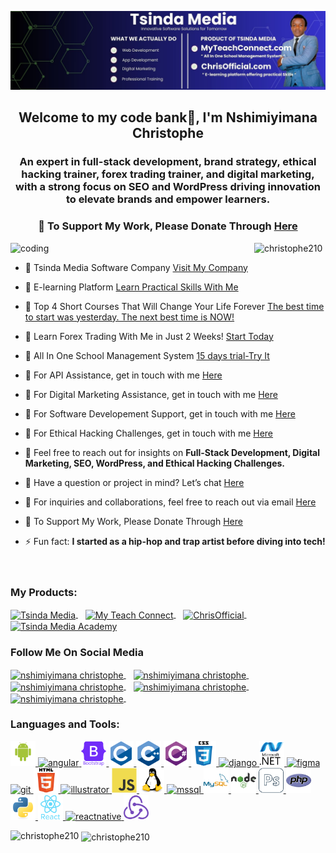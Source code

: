 ![logo](https://github.com/Christophe210/Christophe210/blob/main/Chris.jpg) 
<h2 align="center">Welcome to my code bank👋, I'm  Nshimiyimana Christophe</h2>
<h3 align="center"> An expert in full-stack development, brand strategy, ethical hacking trainer, forex trading trainer, and digital marketing, with a strong focus on SEO and WordPress driving innovation to elevate brands and empower learners.</h3>
<h3 align="center">🔭 To Support My Work, Please Donate Through <a href="https://flutterwave.com/donate/eqvx6ajii88o" target="_blank">Here</a></h3>

<img align="left" alt="coding" width="390" height="90%" src="https://i.imgur.com/5qS4S1V.jpeg">

<p align="left"> <img src="https://komarev.com/ghpvc/?username=christophe210&label=Profile%20views&color=0e75b6&style=flat" alt="christophe210" /> </p>

-  🔭 Tsinda Media Software Company  [Visit My Company ](https://tsindamedia.com/)
  
-  🔭 E-learning Platform [Learn Practical Skills With Me](https://www.chrisofficial.com/)

-  🔭 Top 4 Short Courses That Will Change Your Life Forever [The best time to start was yesterday. The next best time is NOW!](https://www.chrisofficial.com/top-4-short-courses/)
  
-  🔭 Learn Forex Trading With Me in Just 2 Weeks! [Start Today](https://www.chrisofficial.com/learn-forex-trading/)
  
-  🔭 All In One School Management System  [15 days trial-Try It](https://myteachconnect.com/)
  
-  🔭 For API Assistance, get in touch with me  [ Here ](https://wa.me/+250798873226)
  
-  🔭 For Digital Marketing Assistance, get in touch with me  [ Here ](https://wa.me/+250798873226)
  
-  🔭 For Software Developement Support, get in touch with me  [ Here ](https://wa.me/+250798873226)
  
-  🔭 For Ethical Hacking Challenges, get in touch with me  [ Here ](https://wa.me/+250798873226)
  
- 💬 Feel free to reach out for insights on **Full-Stack Development, Digital Marketing, SEO, WordPress, and Ethical Hacking Challenges.**
  
-  🔭 Have a question or project in mind? Let’s chat  [ Here ](https://wa.me/+250786071620)
  
-  🔭 For inquiries and collaborations, feel free to reach out via email [ Here ](mailto:christophe21445@gmail.com)
  
- 🔭 To Support My Work, Please Donate Through [ Here ](https://flutterwave.com/donate/eqvx6ajii88o)

- ⚡ Fun fact: **I started as a hip-hop and trap artist before diving into tech!**
  <br><br><br>
<h3 align="left">My Products:</h3>
<p align="left">

<!-- Tsinda Media -->

<a href="https://tsindamedia.com" target="_blank">
  <img align="center" src="https://i.imgur.com/O9buVeg.png" alt="Tsinda Media" height="50" width="55" />
</a>
&nbsp;&nbsp;

<!-- TMA -->
<a href="https://myteachconnect.com/" target="_blank">
  <img align="center" src="https://i.imgur.com/pRi2dXc.jpeg" alt="My Teach Connect" height="50" width="55" />
</a>
&nbsp;&nbsp;
<a href="https://www.chrisofficial.com/" target="_blank">
  <img align="center" src="https://i.imgur.com/v0W8IqO.jpeg" alt="ChrisOfficial" height="50" width="55" />
</a>
&nbsp;&nbsp;
<a href="https://www.tsindamedia.com/tma" target="_blank">
  <img align="center" src="https://i.imgur.com/BKC8ptH.jpeg" alt="Tsinda Media Academy" height="50" width="55" />
</a>
</p>

<h3 align="left">Follow Me On Social Media</h3>
<p align="left">

<a href="https://www.youtube.com/@tsindamedia210" target="_blank">
  <img align="center" src="https://i.imgur.com/bRmCAD2.jpeg" alt="nshimiyimana christophe" height="30" width="40" />
</a>
&nbsp;&nbsp;

<a href="https://www.linkedin.com/in/nshimiyimana-christophe-42569226b/" target="_blank">
  <img align="center" src="https://i.imgur.com/2ym8yKN.jpeg" alt="nshimiyimana christophe" height="30" width="40" />
</a>
&nbsp;&nbsp;
<a href="https://www.instagram.com/tsindamedia/" target="_blank">
  <img align="center" src="https://i.imgur.com/E2VWHeJ.jpeg" alt="nshimiyimana christophe" height="30" width="40" />
</a>
&nbsp;&nbsp;
<a href="https://www.tiktok.com/@tsinda_media" target="_blank">
  <img align="center" src="https://i.imgur.com/3X4evQh.jpeg" alt="nshimiyimana christophe" height="30" width="40" />
</a>
&nbsp;&nbsp;
<a href="https://www.facebook.com/p/Tsinda-Media-100054599342874" target="_blank">
  <img align="center" src="https://i.imgur.com/aKbJJwe.jpeg" alt="nshimiyimana christophe" height="30" width="40" />
</a>
&nbsp;&nbsp;


</p>

<h3 align="left">Languages and Tools:</h3>
<p align="left"> <a href="https://developer.android.com" target="_blank" rel="noreferrer"> <img src="https://raw.githubusercontent.com/devicons/devicon/master/icons/android/android-original-wordmark.svg" alt="android" width="40" height="40"/> </a> <a href="https://angular.io" target="_blank" rel="noreferrer"> <img src="https://angular.io/assets/images/logos/angular/angular.svg" alt="angular" width="40" height="40"/> </a> <a href="https://getbootstrap.com" target="_blank" rel="noreferrer"> <img src="https://raw.githubusercontent.com/devicons/devicon/master/icons/bootstrap/bootstrap-plain-wordmark.svg" alt="bootstrap" width="40" height="40"/> </a> <a href="https://www.cprogramming.com/" target="_blank" rel="noreferrer"> <img src="https://raw.githubusercontent.com/devicons/devicon/master/icons/c/c-original.svg" alt="c" width="40" height="40"/> </a> <a href="https://www.w3schools.com/cpp/" target="_blank" rel="noreferrer"> <img src="https://raw.githubusercontent.com/devicons/devicon/master/icons/cplusplus/cplusplus-original.svg" alt="cplusplus" width="40" height="40"/> </a> <a href="https://www.w3schools.com/cs/" target="_blank" rel="noreferrer"> <img src="https://raw.githubusercontent.com/devicons/devicon/master/icons/csharp/csharp-original.svg" alt="csharp" width="40" height="40"/> </a> <a href="https://www.w3schools.com/css/" target="_blank" rel="noreferrer"> <img src="https://raw.githubusercontent.com/devicons/devicon/master/icons/css3/css3-original-wordmark.svg" alt="css3" width="40" height="40"/> </a> <a href="https://www.djangoproject.com/" target="_blank" rel="noreferrer"> <img src="https://cdn.worldvectorlogo.com/logos/django.svg" alt="django" width="40" height="40"/> </a> <a href="https://dotnet.microsoft.com/" target="_blank" rel="noreferrer"> <img src="https://raw.githubusercontent.com/devicons/devicon/master/icons/dot-net/dot-net-original-wordmark.svg" alt="dotnet" width="40" height="40"/> </a> <a href="https://www.figma.com/" target="_blank" rel="noreferrer"> <img src="https://www.vectorlogo.zone/logos/figma/figma-icon.svg" alt="figma" width="40" height="40"/> </a> <a href="https://git-scm.com/" target="_blank" rel="noreferrer"> <img src="https://www.vectorlogo.zone/logos/git-scm/git-scm-icon.svg" alt="git" width="40" height="40"/> </a> <a href="https://www.w3.org/html/" target="_blank" rel="noreferrer"> <img src="https://raw.githubusercontent.com/devicons/devicon/master/icons/html5/html5-original-wordmark.svg" alt="html5" width="40" height="40"/> </a> <a href="https://www.adobe.com/in/products/illustrator.html" target="_blank" rel="noreferrer"> <img src="https://www.vectorlogo.zone/logos/adobe_illustrator/adobe_illustrator-icon.svg" alt="illustrator" width="40" height="40"/> </a> <a href="https://developer.mozilla.org/en-US/docs/Web/JavaScript" target="_blank" rel="noreferrer"> <img src="https://raw.githubusercontent.com/devicons/devicon/master/icons/javascript/javascript-original.svg" alt="javascript" width="40" height="40"/> </a> <a href="https://www.linux.org/" target="_blank" rel="noreferrer"> <img src="https://raw.githubusercontent.com/devicons/devicon/master/icons/linux/linux-original.svg" alt="linux" width="40" height="40"/> </a> <a href="https://www.microsoft.com/en-us/sql-server" target="_blank" rel="noreferrer"> <img src="https://www.svgrepo.com/show/303229/microsoft-sql-server-logo.svg" alt="mssql" width="40" height="40"/> </a> <a href="https://www.mysql.com/" target="_blank" rel="noreferrer"> <img src="https://raw.githubusercontent.com/devicons/devicon/master/icons/mysql/mysql-original-wordmark.svg" alt="mysql" width="40" height="40"/> </a> <a href="https://nodejs.org" target="_blank" rel="noreferrer"> <img src="https://raw.githubusercontent.com/devicons/devicon/master/icons/nodejs/nodejs-original-wordmark.svg" alt="nodejs" width="40" height="40"/> </a> <a href="https://www.photoshop.com/en" target="_blank" rel="noreferrer"> <img src="https://raw.githubusercontent.com/devicons/devicon/master/icons/photoshop/photoshop-line.svg" alt="photoshop" width="40" height="40"/> </a> <a href="https://www.php.net" target="_blank" rel="noreferrer"> <img src="https://raw.githubusercontent.com/devicons/devicon/master/icons/php/php-original.svg" alt="php" width="40" height="40"/> </a> <a href="https://www.python.org" target="_blank" rel="noreferrer"> <img src="https://raw.githubusercontent.com/devicons/devicon/master/icons/python/python-original.svg" alt="python" width="40" height="40"/> </a> <a href="https://reactjs.org/" target="_blank" rel="noreferrer"> <img src="https://raw.githubusercontent.com/devicons/devicon/master/icons/react/react-original-wordmark.svg" alt="react" width="40" height="40"/> </a> <a href="https://reactnative.dev/" target="_blank" rel="noreferrer"> <img src="https://reactnative.dev/img/header_logo.svg" alt="reactnative" width="40" height="40"/> </a> <a href="https://redux.js.org" target="_blank" rel="noreferrer"> <img src="https://raw.githubusercontent.com/devicons/devicon/master/icons/redux/redux-original.svg" alt="redux" width="40" height="40"/> </a> </p>

<p><img align="left" src="https://github-readme-stats.vercel.app/api/top-langs?username=christophe210&show_icons=true&locale=en&layout=compact" alt="christophe210" /></p>

<p>&nbsp;<img align="center" src="https://github-readme-stats.vercel.app/api?username=christophe210&show_icons=true&locale=en" alt="christophe210" /></p>
